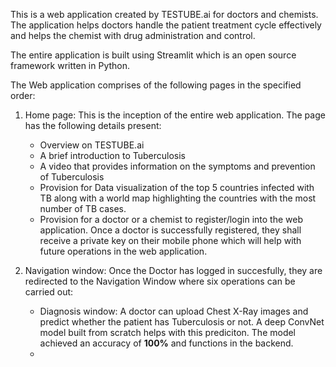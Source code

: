 This is a web application created by TESTUBE.ai for doctors and chemists. The application helps doctors handle the patient treatment cycle effectively and helps the chemist with drug administration and control. 

The entire application is built using Streamlit which is an open source framework written in Python.

The Web application comprises of the following pages in the specified order:
1) Home page: This is the inception of the entire web application. The page has the following details present:
    - Overview on TESTUBE.ai
    - A brief introduction to Tuberculosis
    - A video that provides information on the symptoms and prevention of Tuberculosis
    - Provision for Data visualization of the top 5 countries infected with TB along with a world map highlighting the countries with the most number of TB cases.
    - Provision for a doctor or a chemist to register/login into the web application. Once a doctor is successfully registered, they shall receive a private key on their mobile          phone which will help with future operations in the web application.

2) Navigation window: Once the Doctor has logged in succesfully, they are redirected to the Navigation Window where six operations can be carried out:
    - Diagnosis window: A doctor can upload Chest X-Ray images and predict whether the patient has Tuberculosis or not. A deep ConvNet model built from scratch helps with this           prediciton. The model achieved an accuracy of **100%** and functions in the backend.
    - 
 
